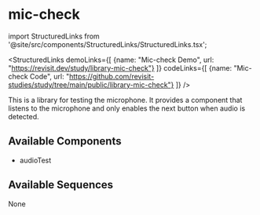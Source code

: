 
# mic-check

import StructuredLinks from '@site/src/components/StructuredLinks/StructuredLinks.tsx';

<StructuredLinks
    demoLinks={[
      {name: "Mic-check Demo", url: "https://revisit.dev/study/library-mic-check"}
    ]}
    codeLinks={[
      {name: "Mic-check Code", url: "https://github.com/revisit-studies/study/tree/main/public/library-mic-check"}
    ]}
/>

This is a library for testing the microphone. It provides a component that listens to the microphone and only enables the next button when audio is detected.

## Available Components

- audioTest

## Available Sequences

None
